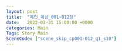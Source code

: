 ```yaml
---
layout: post
title:  "메인_회상_001~012장"
date:   2022-03-31 15:00:00 +0000
categories: Main
Tags: Story Main
SceneCode: ["scene_skip_cp001-012_q1_s10"]
---
```


